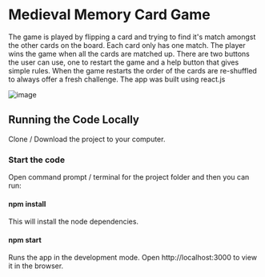 # Medieval Memory Card Game

The game is played by flipping a card and trying to find it's match amongst the other cards on the board. Each card only has one match.
The player wins the game when all the cards are matched up. There are two buttons the user can use, one to restart the game and a 
help button that gives simple rules. When the game restarts the order of the cards are re-shuffled to always offer a fresh challenge.
The app was built using react.js

![image](https://user-images.githubusercontent.com/95863021/159277349-d75ea5ac-04f2-4e9c-a88a-e829d97afea4.png)

## Running the Code Locally
Clone / Download the project to your computer.

### Start the code
Open command prompt / terminal for the project folder and then you can run:

#### npm install
This will install the node dependencies.

#### npm start
Runs the app in the development mode.
Open http://localhost:3000 to view it in the browser.
